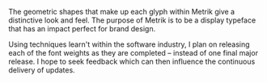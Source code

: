 The geometric shapes that make up each glyph within Metrik give a distinctive look and feel. The purpose of Metrik is to be a display typeface that has an impact perfect for brand design.

Using techniques learn't within the software industry, I plan on releasing each of the font weights as they are completed – instead of one final major release. I hope to seek feedback which can then influence the continuous delivery of updates.
